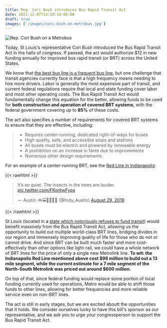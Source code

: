 ```yaml
---
title: Rep. Cori Bush introduces Bus Rapid Transit Act
date: 2021-12-07T14:33:14-05:00
draft: true
images: ['/images/cori-bush-on-metrobus.jpg']
---
```


![Rep. Cori Bush on a Metrobus](/images/cori-bush-on-metrobus.jpg)

Today, St Louis's representative Cori Bush introduced the Bus Rapid Transit Act in the halls of congress. If passed, the act would authorize $12 in new funding annually for improved bus rapid transit (or BRT) across the United States. 

We know that [the best bus line is a frequent bus line](/rider-info/frequencies), but one challenge that transit agencies currently face is that a high frequency means needing to hire more drivers. Labor is generally the most expensive part of transit, and current federal regulations require that local and state funding cover labor and most other operating costs. The Bus Rapid Transit Act would fundamentally change this equation for the better, allowing funds to be used for **both construction and operation of covered BRT systems**, with the federal government covering up to **85%** of these costs. 

The act also specifies a number of requirements for covered BRT systems to ensure that they are effective, including:
> - Requires center-running, dedicated right-of-ways for buses
> - High quality, safe, and accessible stops and stations
> - All buses must be electric and powered by renewable energy
> - A prohibition on an increase in fares due to improvements
> - Numerous other design requirements

For an example of a center-running BRT, see the [Red Line in Indianapolis](https://thefoxandthecity.com/articles/riding-the-red-line-indianapolis-americas-new-brt-gold-standard):

{{< rawhtml >}}
<blockquote class="twitter-tweet"><p lang="en" dir="ltr">It’s so quiet. The insects in the trees are louder. <a href="https://t.co/FKontwFyps">pic.twitter.com/FKontwFyps</a></p>&mdash; Austin 🚲🚍🚊🌆🏳️‍🌈 (@Indy_Austin) <a href="https://twitter.com/Indy_Austin/status/1167185026284474370?ref_src=twsrc%5Etfw">August 29, 2019</a></blockquote> <script async src="https://platform.twitter.com/widgets.js" charset="utf-8"></script> 
{{< /rawhtml >}}


St Louis (located in a [state which notoriously refuses to fund transit](https://ridesmts.org/transit-funding/)) would benefit massively from the Bus Rapid Transit Act, allowing us the opportunity to build out multiple world-class BRT lines, bridging divides in our region and immensely improving quality of life for those who do not or cannot drive. And since BRT can be built much faster and more cost-effectively than other options like light-rail, we could have a whole network of BRT lines for the price of only a single new Metrolink line. **To wit: the Indianapolis Red Line mentioned above cost $96 million to build out a 13 mile segment, while the current estimate for a 7 mile segment of the North-South Metrolink was priced out around $600 million.**

On top of that, since federal funding would replace some portion of local funding currently used for operations, Metro would be able to shift those funds to other lines, allowing for better frequencies and more reliable service even on non-BRT lines.

The act is still in early stages, but we are excited aboutt the opportunities that it holds. We consider ourselves lucky to have this bill's sponsor as our representative, and we ask you to urge your congressperson to support the Bus Rapid Transit Act.